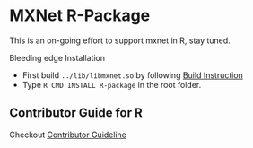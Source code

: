 MXNet R-Package
===============
This is an on-going effort to support mxnet in R, stay tuned.

Bleeding edge Installation
- First build ```../lib/libmxnet.so``` by following [Build Instruction](../doc/build.md)
- Type ```R CMD INSTALL R-package``` in the root folder.

Contributor Guide for R
-----------------------
Checkout [Contributor Guideline](../doc/contribute.md#r-package)